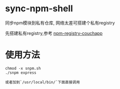 # sync-npm-shell

同步npm模块到私有仓库, 网络太差可搭建个私有registry

先搭建私有registry,参考
[npm-registry-couchapp](https://github.com/npm/npm-registry-couchapp)




# 使用方法

```
chmod -x snpm.sh
./snpm express

或者加到`/usr/local/bin/`下面直接调用

```
